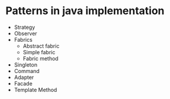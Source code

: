 # Patterns in java implementation

- Strategy
- Observer
- Fabrics
  - Abstract fabric
  - Simple fabric
  - Fabric method
- Singleton
- Command
- Adapter
- Facade
- Template Method
